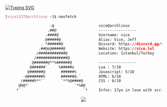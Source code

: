 
<!-- 

	~> If you see this don't forget to follow me before skid <3

-->

[![Typing SVG](https://readme-typing-svg.herokuapp.com?font=Karla&size=21&duration=5007&color=D593F7&lines=Hello+Welcome+to+my+profile!;my+name+is+vice.+17yo+lua+scripter;Join+my+Server%3A+Discord.gg%2Fvicehub;Developing+of+https%3A%2F%2Fvicehub.xyz%2F)](https://git.io/typing-svg)

```css
[vice1337@archlinux ~]$ neofetch

                    -@                    vice@archlinux
                   .##@                   -----------------
                  .####@                  Username: vice
                  @#####@                 Alias: Vice, Jeff
                . *######@                Discord: https://discord.gg/vicehub
               .##@o@#####@               Website: https://vice.lol
              /############@              Location: Istanbul/Turkey
             /##############@             
            @######@**%######@            -----------------
           @######`     %#####o           Lua : 7/10
          @######@       ######%          Javascript: 5/1O
        -@#######h       ######@.`        HTML: 6/10
       /#####h**``       `**%@####@       CSS : 6/10
      @H@*`                    `*%#@      
     *`                            `*     Infos: 17yo in love with scripting and self-taught developer, Owner of discord.gg/vicehub

```

<p align="center">
	<img src="https://lanyard-profile-readme.vercel.app/api/971101243571335168?hideTimestamp=true&idleMessage=Something%20about%20you&hideBadges=false"/>
<!-- 	<br>
	<img src="https://github-readme-streak-stats.herokuapp.com/?user=vice1337&theme=dark&hide_border=true">
	<br>
	<img src="https://github-readme-stats.vercel.app/api?username=vice1337&include_all_commits=true&show_icons=true&hide_border=true&hide_title=true&count_private=true&theme=dark">
	<br>
	<img src="https://github-readme-stats.vercel.app/api/top-langs/?username=vice1337&layout=compact&count_private=true&langs_count=8&hide_border=true&theme=dark">
--</p>





